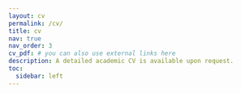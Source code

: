 ```yaml
---
layout: cv
permalink: /cv/
title: cv
nav: true
nav_order: 3
cv_pdf: # you can also use external links here
description: A detailed academic CV is available upon request.
toc:
  sidebar: left
---
```

